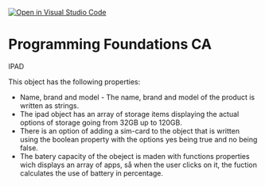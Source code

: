 [![Open in Visual Studio Code](https://classroom.github.com/assets/open-in-vscode-718a45dd9cf7e7f842a935f5ebbe5719a5e09af4491e668f4dbf3b35d5cca122.svg)](https://classroom.github.com/online_ide?assignment_repo_id=11289516&assignment_repo_type=AssignmentRepo)
# Programming Foundations CA

IPAD

This object has the following properties:
- Name, brand and model - The name, brand and model of the product is written as strings. 
- The ipad object has an array of storage items displaying the actual options of storage going from 32GB up to 120GB. 
- There is an option of adding a sim-card to the object that is written using the boolean property with the options yes being true and no being false. 
- The batery capacity of the obeject is maden with functions properties wich displays an array of apps, så when the user clicks on it, the fuction calculates the use of battery in percentage.